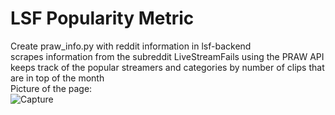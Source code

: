 # LSF Popularity Metric 
Create praw_info.py with reddit information in lsf-backend <br />
scrapes information from the subreddit LiveStreamFails using the PRAW API <br />
keeps track of the popular streamers and categories by number of clips that are in top of the month <br />
Picture of the page: <br />
![Capture](https://user-images.githubusercontent.com/88517710/132632318-3f22f151-bb52-4cf7-b635-1f49591a2e0c.PNG)
